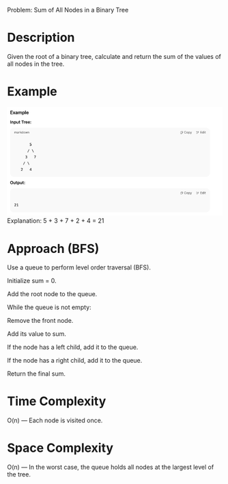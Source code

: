 Problem: Sum of All Nodes in a Binary Tree
# Description
Given the root of a binary tree, calculate and return the sum of the values of all nodes in the tree.

# Example
![Example of the sum of Nodes in the tree](./example.png)
Explanation:
5 + 3 + 7 + 2 + 4 = 21


# Approach (BFS)

Use a queue to perform level order traversal (BFS).

Initialize sum = 0.

Add the root node to the queue.

While the queue is not empty:

Remove the front node.

Add its value to sum.

If the node has a left child, add it to the queue.

If the node has a right child, add it to the queue.

Return the final sum.

# Time Complexity

O(n) — Each node is visited once.

# Space Complexity

O(n) — In the worst case, the queue holds all nodes at the largest level of the tree.